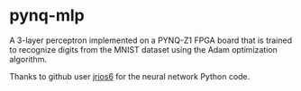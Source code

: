 # pynq-mlp
A 3-layer perceptron implemented on a PYNQ-Z1 FPGA board that is trained to recognize digits from the MNIST dataset using the Adam optimization algorithm. 

Thanks to github user [jrios6](https://github.com/jrios6/) for the neural network Python code.
